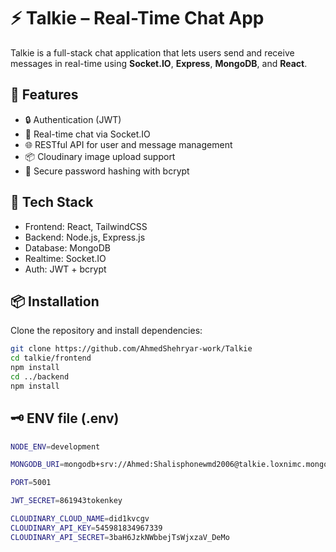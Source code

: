 # ⚡ Talkie – Real-Time Chat App

Talkie is a full-stack chat application that lets users send and receive messages in real-time using **Socket.IO**, **Express**, **MongoDB**, and **React**.

## 🚀 Features

- 🔒 Authentication (JWT)
- 💬 Real-time chat via Socket.IO
- 🌐 RESTful API for user and message management
- 📦 Cloudinary image upload support
- 🔐 Secure password hashing with bcrypt

## 📁 Tech Stack

- Frontend: React, TailwindCSS
- Backend: Node.js, Express.js
- Database: MongoDB
- Realtime: Socket.IO
- Auth: JWT + bcrypt

## 📦 Installation

Clone the repository and install dependencies:

```bash
git clone https://github.com/AhmedShehryar-work/Talkie
cd talkie/frontend
npm install
cd ../backend
npm install
```

## 🗝️ ENV file (.env)

```bash
NODE_ENV=development

MONGODB_URI=mongodb+srv://Ahmed:Shalisphonewmd2006@talkie.loxnimc.mongodb.net/chat_db?retryWrites=true&w=majority&appName=Talkie

PORT=5001

JWT_SECRET=861943tokenkey

CLOUDINARY_CLOUD_NAME=did1kvcgv
CLOUDINARY_API_KEY=545981834967339
CLOUDINARY_API_SECRET=3baH6JzkNWbbejTsWjxzaV_DeMo
```
